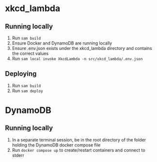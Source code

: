 # xkcd_lambda
## Running locally
1. Run `sam build`
2. Ensure Docker and DynamoDB are running locally
3. Ensure .env.json exists under the xkcd_lambda directory and contains the correct values
3. Run `sam local invoke XkcdLambda -n src/xkcd_lambda/.env.json`
## Deploying
1. Run `sam build`
2. Run `sam deploy`

# DynamoDB
## Running locally
1. In a separate terminal session, be in the root directory of the folder holding the DynamoDB docker compose file
2. Run `docker compose up` to create/restart containers and connect to stderr
